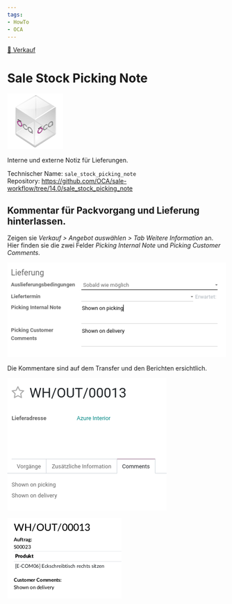```yaml
---
tags:
- HowTo
- OCA
---
```

[🔗 Verkauf](Verkauf.md)
# Sale Stock Picking Note
![icon_oca_app](assets/icon_oca_app.png)

Interne und externe Notiz für Lieferungen.

Technischer Name: `sale_stock_picking_note`\
Repository: <https://github.com/OCA/sale-workflow/tree/14.0/sale_stock_picking_note>

## Kommentar für Packvorgang und Lieferung hinterlassen.

Zeigen sie *Verkauf > Angebot auswählen > Tab Weitere Information* an. Hier finden sie die zwei Felder *Picking Internal Note* und *Picking Customer Comments*.

![](assets/Sale%20Stock%20Picking%20Note.png)

Die Kommentare sind auf dem Transfer und den Berichten ersichtlich.

![](assets/Sale%20Stock%20Picking%20Note%20Transfer.png)

![](assets/Sale%20Stock%20Picking%20Note%20Lieferschein.png)